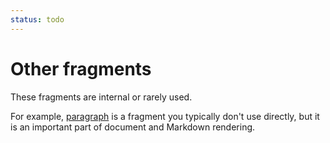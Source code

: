 ```yaml
---
status: todo
---
```


# Other fragments

These fragments are internal or rarely used. 

For example, [paragraph](guide://) is a fragment you typically don't use directly, but
it is an important part of document and Markdown rendering.